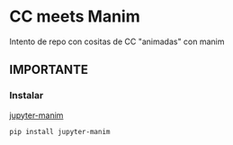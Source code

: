 # CC meets Manim
Intento de repo con cositas de CC "animadas" con manim

## IMPORTANTE
### Instalar

[jupyter-manim](https://github.com/krassowski/jupyter-manim)
```
pip install jupyter-manim
```
